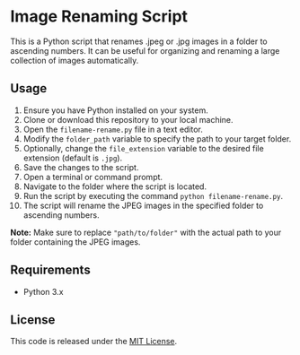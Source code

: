 # Image Renaming Script

This is a Python script that renames .jpeg or .jpg images in a folder to ascending numbers. It can be useful for organizing and renaming a large collection of images automatically.

## Usage
1. Ensure you have Python installed on your system.
2. Clone or download this repository to your local machine.
3. Open the `filename-rename.py` file in a text editor.
4. Modify the `folder_path` variable to specify the path to your target folder.
5. Optionally, change the `file_extension` variable to the desired file extension (default is `.jpg`).
6. Save the changes to the script.
7. Open a terminal or command prompt.
8. Navigate to the folder where the script is located.
9. Run the script by executing the command `python filename-rename.py`.
10. The script will rename the JPEG images in the specified folder to ascending numbers.

**Note:** Make sure to replace `"path/to/folder"` with the actual path to your folder containing the JPEG images.

## Requirements

- Python 3.x

## License

This code is released under the [MIT License](LICENSE).
